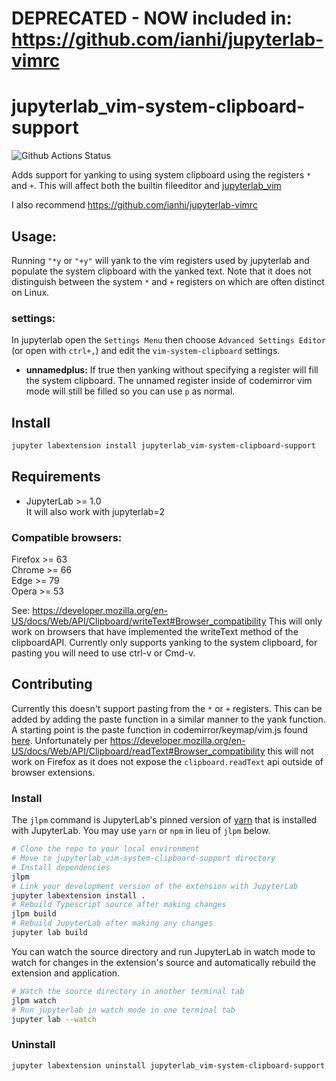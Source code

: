 # DEPRECATED - NOW included in: https://github.com/ianhi/jupyterlab-vimrc

# jupyterlab_vim-system-clipboard-support

![Github Actions Status](https://github.com/ianhi/jupyterlab_vim-system-clipboard-support/workflows/Build/badge.svg)

Adds support for yanking to using system clipboard using the registers `*` and `+`. This will affect both the builtin fileeditor and [jupyterlab_vim](https://github.com/axelfahy/jupyterlab-vim)

I also recommend https://github.com/ianhi/jupyterlab-vimrc

## Usage:
Running `"*y` or `"+y"` will yank to the vim registers used by jupyterlab and populate the system clipboard with the yanked text. Note that it does not distinguish between the system `*` and `+` registers on which are often distinct on Linux.

### settings:
In jupyterlab open the `Settings Menu` then choose `Advanced Settings Editor` (or open with `ctrl+,`) and edit the `vim-system-clipboard` settings.
- **unnamedplus:** If true then yanking without specifying a register will fill the system clipboard. The unnamed register inside of codemirror vim mode will still be filled so you can use `p` as normal.

## Install

```bash
jupyter labextension install jupyterlab_vim-system-clipboard-support
```
## Requirements

* JupyterLab >= 1.0  
It will also work with jupyterlab=2

### Compatible browsers:
Firefox >= 63  
Chrome >= 66  
Edge >= 79  
Opera >= 53

See:
https://developer.mozilla.org/en-US/docs/Web/API/Clipboard/writeText#Browser_compatibility
This will only work on browsers that have implemented the writeText method
of the clipboardAPI. Currently only supports yanking to the system clipboard, for pasting you will need to use ctrl-v or Cmd-v.


## Contributing
Currently this doesn't support pasting from the `*` or `+` registers. This can be added by adding the paste
function in a similar manner to the yank function. A starting point is the paste function in codemirror/keymap/vim.js found [here](https://github.com/codemirror/CodeMirror/blob/7afb2d7e0c0759817c2eaa61345ca2ece5152fcc/keymap/vim.js#L2563). Unfortunately per https://developer.mozilla.org/en-US/docs/Web/API/Clipboard/readText#Browser_compatibility this will not work on Firefox as it does not expose the `clipboard.readText` api outside of browser extensions.

### Install

The `jlpm` command is JupyterLab's pinned version of
[yarn](https://yarnpkg.com/) that is installed with JupyterLab. You may use
`yarn` or `npm` in lieu of `jlpm` below.

```bash
# Clone the repo to your local environment
# Move to jupyterlab_vim-system-clipboard-support directory
# Install dependencies
jlpm
# Link your development version of the extension with JupyterLab
jupyter labextension install .
# Rebuild Typescript source after making changes
jlpm build
# Rebuild JupyterLab after making any changes
jupyter lab build
```

You can watch the source directory and run JupyterLab in watch mode to watch for changes in the extension's source and automatically rebuild the extension and application.

```bash
# Watch the source directory in another terminal tab
jlpm watch
# Run jupyterlab in watch mode in one terminal tab
jupyter lab --watch
```

### Uninstall

```bash
jupyter labextension uninstall jupyterlab_vim-system-clipboard-support
```

